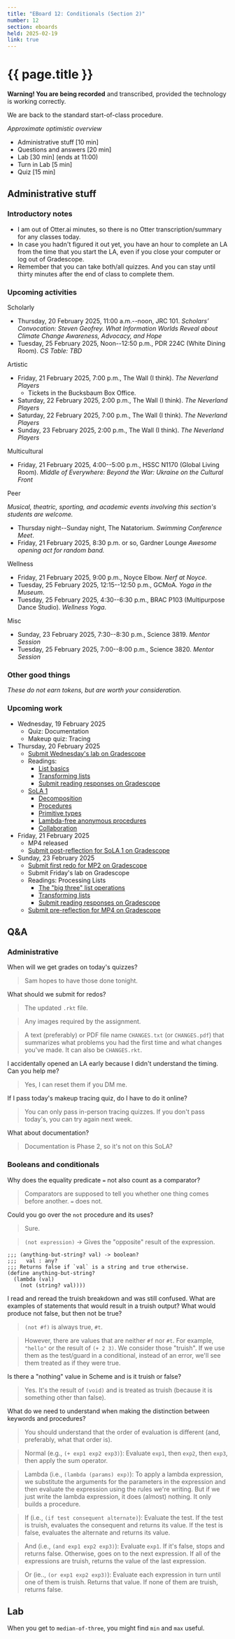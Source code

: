 ```yaml
---
title: "EBoard 12: Conditionals (Section 2)"
number: 12
section: eboards
held: 2025-02-19
link: true
---
```

# {{ page.title }}

**Warning! You are being recorded** and transcribed, provided the technology
is working correctly.

We are back to the standard start-of-class procedure.

_Approximate optimistic overview_

* Administrative stuff [10 min]
* Questions and answers [20 min]
* Lab [30 min] (ends at 11:00)
* Turn in Lab [5 min]
* Quiz [15 min]

Administrative stuff
--------------------

### Introductory notes

* I am out of Otter.ai minutes, so there is no Otter transcription/summary
  for any classes today.
* In case you hadn't figured it out yet, you have an hour to complete an
  LA from the time that you start the LA, even if you close your computer
  or log out of Gradescope.
* Remember that you can take both/all quizzes. And you can stay until
  thirty minutes after the end of class to complete them.

### Upcoming activities

Scholarly

* Thursday, 20 February 2025, 11:00 a.m.--noon, JRC 101.
  _Scholars’ Convocation: Steven Geofrey.  What Information Worlds Reveal about Climate Change Awareness, Advocacy, and Hope_
* Tuesday, 25 February 2025, Noon--12:50 p.m., PDR 224C (White Dining Room).
  _CS Table: TBD_ 

Artistic

* Friday, 21 February 2025, 7:00 p.m., The Wall (I think).
  _The Neverland Players_
    * Tickets in the Bucksbaum Box Office.
* Saturday, 22 February 2025, 2:00 p.m., The Wall (I think).
  _The Neverland Players_
* Saturday, 22 February 2025, 7:00 p.m., The Wall (I think).
  _The Neverland Players_
* Sunday, 23 February 2025, 2:00 p.m., The Wall (I think).
  _The Neverland Players_

Multicultural

* Friday, 21 February 2025, 4:00--5:00 p.m., HSSC N1170 (Global Living Room).
  _Middle of Everywhere: Beyond the War: Ukraine on the Cultural Front_ 

Peer

_Musical, theatric, sporting, and academic events involving this section's
students are welcome._

* Thursday night--Sunday night, The Natatorium.
  _Swimming Conference Meet_.
* Friday, 21 February 2025, 8:30 p.m. or so, Gardner Lounge
  _Awesome opening act for random band._

Wellness

* Friday, 21 February 2025, 9:00 p.m., Noyce Elbow.
  _Nerf at Noyce_.
* Tuesday, 25 February 2025, 12:15--12:50 p.m., GCMoA.
  _Yoga in the Museum_.
* Tuesday, 25 February 2025, 4:30--6:30 p.m., 
  BRAC P103 (Multipurpose Dance Studio).
  _Wellness Yoga_.

Misc

* Sunday, 23 February 2025, 7:30--8:30 p.m., Science 3819. 
  _Mentor Session_
* Tuesday, 25 February 2025, 7:00--8:00 p.m., Science 3820.
  _Mentor Session_

### Other good things

_These do not earn tokens, but are worth your consideration._

### Upcoming work

* Wednesday, 19 February 2025
    * Quiz: Documentation
    * Makeup quiz: Tracing
* Thursday, 20 February 2025
    * [Submit Wednesday's lab on Gradescope](https://www.gradescope.com/courses/948769/assignments/5815249)
    * Readings:
        * [List basics](../readings/list-basics)
        * [Transforming lists](../readings/transforming-lists)
        * [Submit reading responses on Gradescope](https://www.gradescope.com/courses/948769/assignments/5799376)
    * [SoLA 1](../las)
        * [Decomposition](https://www.gradescope.com/courses/948769/assignments/5798661)
        * [Procedures](https://www.gradescope.com/courses/948769/assignments/5798726)
        * [Primitive types](https://www.gradescope.com/courses/948769/assignments/5798727)
        * [Lambda-free anonymous procedures](https://www.gradescope.com/courses/948769/assignments/5798741)
        * [Collaboration](https://www.gradescope.com/courses/948769/assignments/5798697)
* Friday, 21 February 2025
    * MP4 released
    * [Submit post-reflection for SoLA 1 on Gradescope](https://www.gradescope.com/courses/948769/assignments/5780118)
* Sunday, 23 February 2025
    * [Submit first redo for MP2 on Gradescope](https://www.gradescope.com/courses/948769/assignments/5783168)
    * Submit Friday's lab on Gradescope
    * Readings: Processing Lists
        * [The "big three" list operations](../readings/list-big-three)
        * [Transforming lists](../readings/list-transform)
        * [Submit reading responses on Gradescope](https://www.gradescope.com/courses/948769/assignments/5815253)
    * [Submit pre-reflection for MP4 on Gradescope](https://www.gradescope.com/courses/948769/assignments/5815256)

Q&A
---

### Administrative

When will we get grades on today's quizzes?

> Sam hopes to have those done tonight.

What should we submit for redos?

> The updated `.rkt` file.

> Any images required by the assignment.

> A text (preferably) or PDF file name `CHANGES.txt` (or `CHANGES.pdf`)
  that summarizes what problems you had the first time and what changes
  you've made. It can also be `CHANGES.rkt`.

I accidentally opened an LA early because I didn't understand the
timing. Can you help me?

> Yes, I can reset them if you DM me.

If I pass today's makeup tracing quiz, do I have to do it online?

> You can only pass in-person tracing quizzes. If you don't pass today's,
  you can try again next week.

What about documentation?

> Documentation is Phase 2, so it's not on this SoLA?

### Booleans and conditionals

Why does the equality predicate `=` not also count as a comparator?

> Comparators are supposed to tell you whether one thing comes before 
  another. `=` does not.

Could you go over the `not` procedure and its uses?

> Sure.

> `(not expression)` -> Gives the "opposite" result of the expression.

```racket
;;; (anything-but-string? val) -> boolean?
;;;   val : any?
;;; Returns false if `val` is a string and true otherwise.
(define anything-but-string?
  (lambda (val)
    (not (string? val))))
```
I read and reread the truish breakdown and was still confused. What
are examples of statements that would result in a truish output?
What would produce not false, but then not be true?

> `(not #f)` is always true, `#t`.

> However, there are values that are neither `#f` nor `#t`. For example,
  `"hello"` or the result of `(+ 2 3)`. We consider those "truish". If
  we use them as the test/guard in a conditional, instead of an error,
  we'll see them treated as if they were true.

Is there a "nothing" value in Scheme and is it truish or false?

> Yes. It's the result of `(void)` and is treated as truish (because it
  is something other than false).

What do we need to understand when making the distinction between
keywords and procedures?

> You should understand that the order of evaluation is different
  (and, preferably, what that order is).

> Normal (e.g., `(+ exp1 exp2 exp3)`): Evaluate `exp1`, then `exp2`,
  then `exp3`, then apply the sum operator.

> Lambda (i.e., `(lambda (params) exp)`): To apply a lambda expression,
  we substitute the arguments for the parameters in the expression and
  then evaluate the expression using the rules we're writing. But if
  we just write the lambda expression, it does (almost) nothing. It
  only builds a procedure.

> If (i.e., `(if test consequent alternate)`): Evaluate the test.
  If the test is truish, evaluates the consequent and returns its value.
  If the test is false, evaluates the alternate and returns its value.

> And (i.e., `(and exp1 exp2 exp3)`): Evaluate `exp1`. If it's false,
  stops and returns false. Otherwise, goes on to the next expression.
  If all of the expressions are truish, returns the value of the last
  expression.

> Or (ie.., `(or exp1 exp2 exp3)`): Evaluate each expression in turn
  until one of them is truish. Returns that value. If none of them
  are truish, returns false.

Lab
---

When you get to `median-of-three`, you might find `min` and `max` useful.
